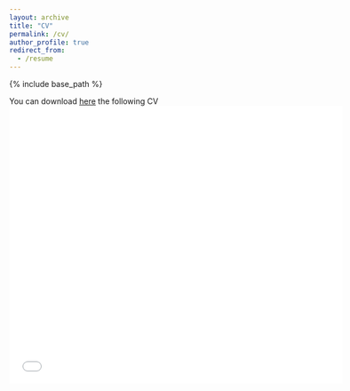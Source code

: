 ```yaml
---
layout: archive
title: "CV"
permalink: /cv/
author_profile: true
redirect_from:
  - /resume
---
```


{% include base_path %}

You can download [here](_data/files/CV_Nicola_Lorenzon.pdf) the following CV
<embed src="_data/files/CV_Nicola_Lorenzon.pdf" width="600" height="500" type="application/pdf">
